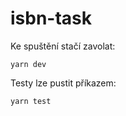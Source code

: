 # isbn-task

Ke spuštění stačí zavolat:

```
yarn dev
```

Testy lze pustit příkazem:

```
yarn test
```
